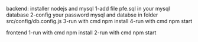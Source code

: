 backend: installer nodejs and mysql
1-add file pfe.sql in your mysql database
2-config your password mysql and databse in folder src/config/db.config.js
3-run with cmd npm install
4-run with cmd npm start

frontend 
1-run with cmd npm install
2-run with cmd npm start

